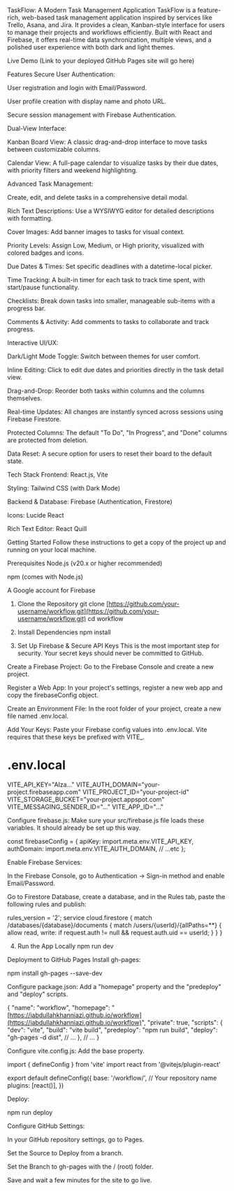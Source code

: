 TaskFlow: A Modern Task Management Application
TaskFlow is a feature-rich, web-based task management application inspired by services like Trello, Asana, and Jira. It provides a clean, Kanban-style interface for users to manage their projects and workflows efficiently. Built with React and Firebase, it offers real-time data synchronization, multiple views, and a polished user experience with both dark and light themes.

Live Demo
(Link to your deployed GitHub Pages site will go here)

Features
Secure User Authentication:

User registration and login with Email/Password.

User profile creation with display name and photo URL.

Secure session management with Firebase Authentication.

Dual-View Interface:

Kanban Board View: A classic drag-and-drop interface to move tasks between customizable columns.

Calendar View: A full-page calendar to visualize tasks by their due dates, with priority filters and weekend highlighting.

Advanced Task Management:

Create, edit, and delete tasks in a comprehensive detail modal.

Rich Text Descriptions: Use a WYSIWYG editor for detailed descriptions with formatting.

Cover Images: Add banner images to tasks for visual context.

Priority Levels: Assign Low, Medium, or High priority, visualized with colored badges and icons.

Due Dates & Times: Set specific deadlines with a datetime-local picker.

Time Tracking: A built-in timer for each task to track time spent, with start/pause functionality.

Checklists: Break down tasks into smaller, manageable sub-items with a progress bar.

Comments & Activity: Add comments to tasks to collaborate and track progress.

Interactive UI/UX:

Dark/Light Mode Toggle: Switch between themes for user comfort.

Inline Editing: Click to edit due dates and priorities directly in the task detail view.

Drag-and-Drop: Reorder both tasks within columns and the columns themselves.

Real-time Updates: All changes are instantly synced across sessions using Firebase Firestore.

Protected Columns: The default "To Do", "In Progress", and "Done" columns are protected from deletion.

Data Reset: A secure option for users to reset their board to the default state.

Tech Stack
Frontend: React.js, Vite

Styling: Tailwind CSS (with Dark Mode)

Backend & Database: Firebase (Authentication, Firestore)

Icons: Lucide React

Rich Text Editor: React Quill

Getting Started
Follow these instructions to get a copy of the project up and running on your local machine.

Prerequisites
Node.js (v20.x or higher recommended)

npm (comes with Node.js)

A Google account for Firebase

1. Clone the Repository
git clone [https://github.com/your-username/workflow.git](https://github.com/your-username/workflow.git)
cd workflow

2. Install Dependencies
npm install

3. Set Up Firebase & Secure API Keys
This is the most important step for security. Your secret keys should never be committed to GitHub.

Create a Firebase Project: Go to the Firebase Console and create a new project.

Register a Web App: In your project's settings, register a new web app and copy the firebaseConfig object.

Create an Environment File: In the root folder of your project, create a new file named .env.local.

Add Your Keys: Paste your Firebase config values into .env.local. Vite requires that these keys be prefixed with VITE_.

# .env.local
VITE_API_KEY="AIza..."
VITE_AUTH_DOMAIN="your-project.firebaseapp.com"
VITE_PROJECT_ID="your-project-id"
VITE_STORAGE_BUCKET="your-project.appspot.com"
VITE_MESSAGING_SENDER_ID="..."
VITE_APP_ID="..."

Configure firebase.js: Make sure your src/firebase.js file loads these variables. It should already be set up this way.

const firebaseConfig = {
  apiKey: import.meta.env.VITE_API_KEY,
  authDomain: import.meta.env.VITE_AUTH_DOMAIN,
  // ...etc
};

Enable Firebase Services:

In the Firebase Console, go to Authentication -> Sign-in method and enable Email/Password.

Go to Firestore Database, create a database, and in the Rules tab, paste the following rules and publish:

rules_version = '2';
service cloud.firestore {
  match /databases/{database}/documents {
    match /users/{userId}/{allPaths=**} {
      allow read, write: if request.auth != null && request.auth.uid == userId;
    }
  }
}

4. Run the App Locally
npm run dev

Deployment to GitHub Pages
Install gh-pages:

npm install gh-pages --save-dev

Configure package.json: Add a "homepage" property and the "predeploy" and "deploy" scripts.

{
  "name": "workflow",
  "homepage": "[https://iabdullahkhanniazi.github.io/workflow](https://iabdullahkhanniazi.github.io/workflow)",
  "private": true,
  "scripts": {
    "dev": "vite",
    "build": "vite build",
    "predeploy": "npm run build",
    "deploy": "gh-pages -d dist",
    // ...
  },
  // ...
}

Configure vite.config.js: Add the base property.

import { defineConfig } from 'vite'
import react from '@vitejs/plugin-react'

export default defineConfig({
  base: '/workflow/', // Your repository name
  plugins: [react()],
})

Deploy:

npm run deploy

Configure GitHub Settings:

In your GitHub repository settings, go to Pages.

Set the Source to Deploy from a branch.

Set the Branch to gh-pages with the / (root) folder.

Save and wait a few minutes for the site to go live.
